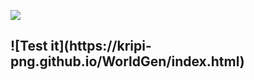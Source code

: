 ![](https://i.imgur.com/4qeGFfr.gif)

<h2>![Test it](https://kripi-png.github.io/WorldGen/index.html)</h2
